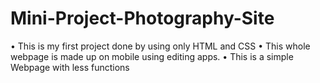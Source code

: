 # Mini-Project-Photography-Site
• This is my first project done by using only HTML and CSS • This whole webpage is made up on mobile using editing apps. • This is a simple Webpage with less functions
